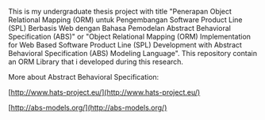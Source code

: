 This is my undergraduate thesis project with title "Penerapan Object Relational Mapping (ORM) untuk Pengembangan
Software Product Line (SPL) Berbasis Web
dengan Bahasa Pemodelan Abstract Behavioral Specification
(ABS)" or "Object Relational Mapping (ORM) Implementation for Web Based Software Product Line (SPL) Development with Abstract Behavioral Specification (ABS) Modeling Language". This repository contain an ORM Library that i developed during this research.


More about Abstract Behavioral Specification:

[http://www.hats-project.eu/](http://www.hats-project.eu/)

[http://abs-models.org/](http://abs-models.org/)
